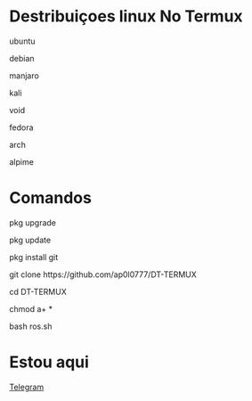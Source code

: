 <h1> Destribuiçoes linux No Termux</h1>

<p>ubuntu</h1>

<p>debian</h1>

<p>manjaro</p>

<p>kali</p>

<p>void</p>

<p>fedora</p>

<p>arch</p>

<p>alpime</p>

<h1> Comandos</h1>

<p> pkg upgrade</p>
<p> pkg update</p>
<p> pkg install git</p>
<p> git clone https://github.com/ap0l0777/DT-TERMUX</p>
<p> cd DT-TERMUX</p>
<p> chmod a+ *</p>
<p>bash ros.sh</p>


<h1>Estou aqui </h1>
<a href=https://t.me/eusoou> Telegram</a>
